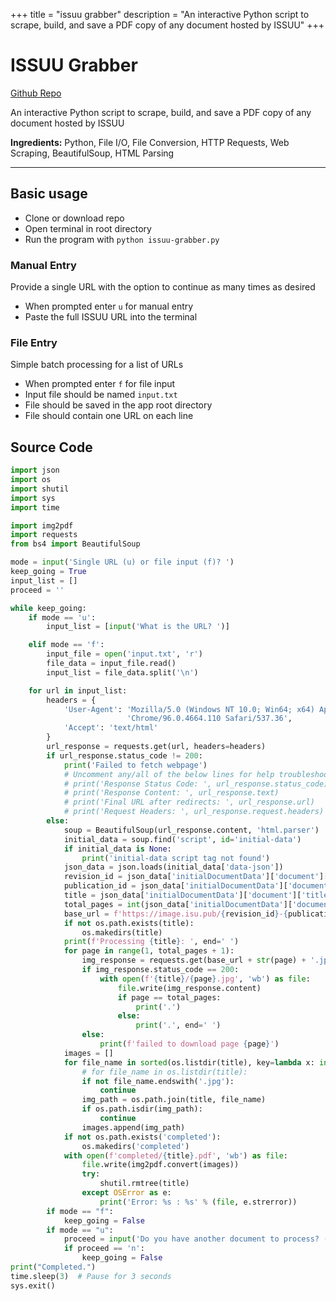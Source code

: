 +++
title = "issuu grabber"
description = "An interactive Python script to scrape, build, and save a PDF copy of any document hosted by ISSUU"
+++

# ISSUU Grabber

[Github Repo](https://github.com/jsspen/issuu-grabber)

An interactive Python script to scrape, build, and save a PDF copy of any document hosted by ISSUU

**Ingredients:** Python, File I/O, File Conversion, HTTP Requests, Web Scraping, BeautifulSoup, HTML Parsing

---

## Basic usage

- Clone or download repo
- Open terminal in root directory
- Run the program with `python issuu-grabber.py`

### Manual Entry

Provide a single URL with the option to continue as many times as desired

- When prompted enter `u` for manual entry
- Paste the full ISSUU URL into the terminal

### File Entry

Simple batch processing for a list of URLs

- When prompted enter `f` for file input
- Input file should be named `input.txt`
- File should be saved in the app root directory
- File should contain one URL on each line

## Source Code

```python
import json
import os
import shutil
import sys
import time

import img2pdf
import requests
from bs4 import BeautifulSoup

mode = input('Single URL (u) or file input (f)? ')
keep_going = True
input_list = []
proceed = ''

while keep_going:
    if mode == 'u':
        input_list = [input('What is the URL? ')]

    elif mode == 'f':
        input_file = open('input.txt', 'r')
        file_data = input_file.read()
        input_list = file_data.split('\n')

    for url in input_list:
        headers = {
            'User-Agent': 'Mozilla/5.0 (Windows NT 10.0; Win64; x64) AppleWebKit/537.36 (KHTML, like Gecko) '
                          'Chrome/96.0.4664.110 Safari/537.36',
            'Accept': 'text/html'
        }
        url_response = requests.get(url, headers=headers)
        if url_response.status_code != 200:
            print('Failed to fetch webpage')
            # Uncomment any/all of the below lines for help troubleshooting fetch failure
            # print('Response Status Code: ', url_response.status_code)
            # print('Response Content: ', url_response.text)
            # print('Final URL after redirects: ', url_response.url)
            # print('Request Headers: ', url_response.request.headers)
        else:
            soup = BeautifulSoup(url_response.content, 'html.parser')
            initial_data = soup.find('script', id='initial-data')
            if initial_data is None:
                print('initial-data script tag not found')
            json_data = json.loads(initial_data['data-json'])
            revision_id = json_data['initialDocumentData']['document']['revisionId']
            publication_id = json_data['initialDocumentData']['document']['publicationId']
            title = json_data['initialDocumentData']['document']['title']
            total_pages = int(json_data['initialDocumentData']['document']['pageCount'])
            base_url = f'https://image.isu.pub/{revision_id}-{publication_id}/jpg/page_'
            if not os.path.exists(title):
                os.makedirs(title)
            print(f'Processing {title}: ', end=' ')
            for page in range(1, total_pages + 1):
                img_response = requests.get(base_url + str(page) + '.jpg')
                if img_response.status_code == 200:
                    with open(f'{title}/{page}.jpg', 'wb') as file:
                        file.write(img_response.content)
                        if page == total_pages:
                            print('.')
                        else:
                            print('.', end=' ')
                else:
                    print(f'failed to download page {page}')
            images = []
            for file_name in sorted(os.listdir(title), key=lambda x: int(os.path.splitext(x)[0])):
                # for file_name in os.listdir(title):
                if not file_name.endswith('.jpg'):
                    continue
                img_path = os.path.join(title, file_name)
                if os.path.isdir(img_path):
                    continue
                images.append(img_path)
            if not os.path.exists('completed'):
                os.makedirs('completed')
            with open(f'completed/{title}.pdf', 'wb') as file:
                file.write(img2pdf.convert(images))
                try:
                    shutil.rmtree(title)
                except OSError as e:
                    print('Error: %s : %s' % (file, e.strerror))
        if mode == "f":
            keep_going = False
        if mode == "u":
            proceed = input('Do you have another document to process? (y or n) ')
            if proceed == 'n':
                keep_going = False
print("Completed.")
time.sleep(3)  # Pause for 3 seconds
sys.exit()
```
